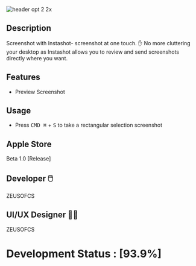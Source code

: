 ![header opt 2 2x](https://user-images.githubusercontent.com/19171147/28440388-0b19ebac-6d74-11e7-8240-499035fbbbdf.png)


## Description

Screenshot with Instashot- screenshot at one touch. ✋ No more cluttering your desktop as Instashot allows you to review and send screenshots directly where you want.

## Features
- Preview Screenshot
## Usage
  - Press <kbd>CMD ⌘</kbd> + <kbd>S</kbd> to take a rectangular selection screenshot
  
## Apple Store 
Beta 1.0 [Release]

## Developer  🖱️ 

ZEUSOFCS

## UI/UX Designer 👨‍🎨

ZEUSOFCS









# Development Status : [93.9%]

